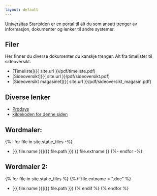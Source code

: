 ```yaml
---
layout: default
---
```


[Universitas](http://universitas.no) Startsiden er en portal til alt du som ansatt trenger av informasjon, dokumenter og lenker til andre systemer.

## Filer
Her finner du diverse dokumenter du kanskje trenger. Alt fra timelister til sideoversikt.

- [Timeliste]({{ site.url }}/pdf/timeliste.pdf)
- [Sideoversikt]({{ site.url }}/pdf/sideoversikt.pdf)
- [Sideoversikt magasinet]({{ site.url }}/pdf/sideoversikt_magasin.pdf)

## Diverse lenker
- [Prodsys](http://oldwww.universitas.uio.no/admin/produser/)
- [kildekoden for denne siden](https://github.com/universitas/universitas.github.io)


## Wordmaler:
{%- for file in site.static_files -%}
- [{{ file.name }}]({{ file.path }}) {{ file.extname }}
{%- endfor -%}

## Wordmaler 2:
{% for file in site.static_files %}
{% if file.extname = ".doc" %}
- [{{ file.name }}]({{ file.path }})
{% endif %}
{% endfor %}
